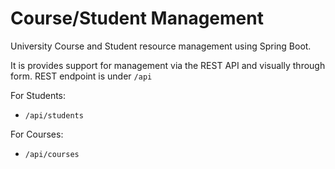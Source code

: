 # Course/Student Management
University Course and Student resource management using Spring Boot.

It is provides support for management via the REST API and visually through form. REST endpoint is under `/api`

For Students:
  - `/api/students`

For Courses:
  - `/api/courses`
